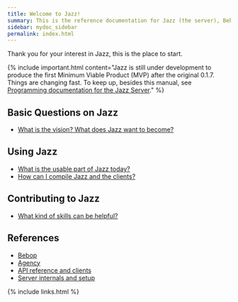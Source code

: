 ```yaml
---
title: Welcome to Jazz!
summary: This is the reference documentation for Jazz (the server), Bebop (the language), the Jazz API and core Docker images.
sidebar: mydoc_sidebar
permalink: index.html
---
```


Thank you for your interest in Jazz, this is the place to start.

{% include important.html content="Jazz is still under development to produce the first Minimum Viable Product (MVP) after the original 0.1.7.
Things are changing fast. To keep up, besides this manual, see [Programming documentation for the Jazz Server](https://kaalam.github.io/develop_jazz02/index.html)." %}

## Basic Questions on Jazz

* [What is the vision? What does Jazz want to become?](vision_intro_page.html)

## Using Jazz

* [What is the usable part of Jazz today?](using_jazz_today.html)
* [How can I compile Jazz and the clients?](using_compile_jazz.html)

## Contributing to Jazz

* [What kind of skills can be helpful?](contributing_welcome_all.html)

## References

* [Bebop](bop_elements.html)
* [Agency](agency_elements.html)
* [API reference and clients](api_ref_intro.html)
* [Server internals and setup](reference_server_setup.html)

{% include links.html %}
